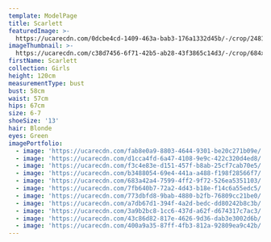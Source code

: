 ```yaml
---
template: ModelPage
title: Scarlett
featuredImage: >-
  https://ucarecdn.com/0dcbe4cd-1409-463a-bab3-176a1332d45b/-/crop/2481x1078/0,0/-/preview/
imageThumbnail: >-
  https://ucarecdn.com/c38d7456-6f71-42b5-ab28-43f3865c14d3/-/crop/684x1032/49,0/-/preview/
firstName: Scarlett
collection: Girls
height: 120cm
measurementType: bust
bust: 58cm
waist: 57cm
hips: 67cm
size: 6-7
shoeSize: '13'
hair: Blonde
eyes: Green
imagePortfolio:
  - image: 'https://ucarecdn.com/fab8e0a9-8803-4644-9301-be20c271b09e/'
  - image: 'https://ucarecdn.com/d1cca4fd-6a47-4108-9e9c-422c320d4ed8/'
  - image: 'https://ucarecdn.com/f3c4e83e-d151-457f-b8ab-25cf7cab70e5/'
  - image: 'https://ucarecdn.com/b3488054-69e4-441a-a488-f198f28566f7/'
  - image: 'https://ucarecdn.com/683a42a4-7599-4ff2-9f72-526ea5351103/'
  - image: 'https://ucarecdn.com/7fb640b7-72a2-4d43-b18e-f14c6a55edc5/'
  - image: 'https://ucarecdn.com/773dbfd8-9bab-4880-b2fb-76809cc21be0/'
  - image: 'https://ucarecdn.com/a7db67d1-394f-4a2d-bedc-dd80242b8c3b/'
  - image: 'https://ucarecdn.com/3a9b2bc8-1cc6-437d-a62f-d674317c7ac3/'
  - image: 'https://ucarecdn.com/43c86d82-817e-4626-9d36-dab3e3002d6b/'
  - image: 'https://ucarecdn.com/400a9a35-87ff-4fb3-812a-92809ea9c42b/'
---
```


